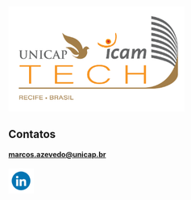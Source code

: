 <a href="https://portal.unicap.br/"><img src="assets/Unicap_Icam_Tech-01.png" alt="drawing" width="350"/></a>

## Contatos
#### marcos.azevedo@unicap.br
**[<img src="assets/gifs/linked.gif" alt="LinkedIn" width="50"/>](in/marcos-josé-canêjo-25704b84)**
